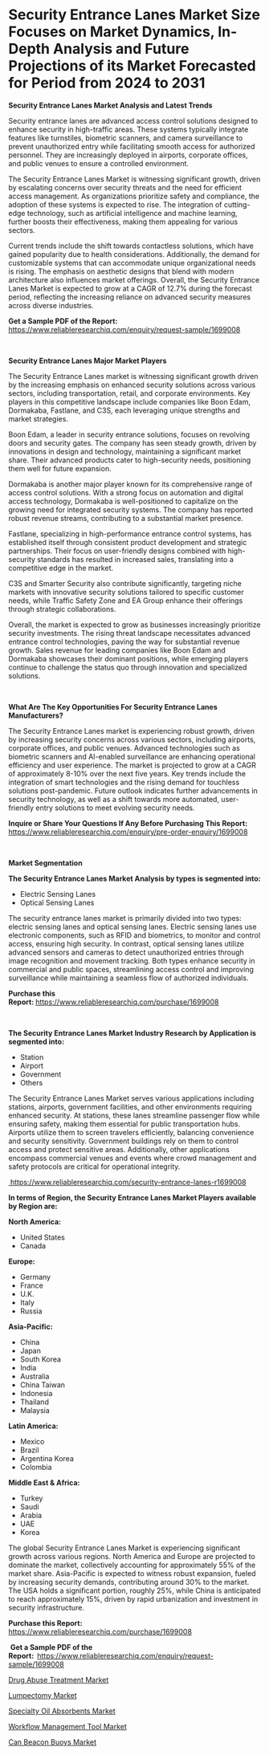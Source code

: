 <p><h1>Security Entrance Lanes Market Size Focuses on Market Dynamics, In-Depth Analysis and Future Projections of its Market Forecasted for Period from 2024 to 2031</h1></p><p><strong>Security Entrance Lanes Market Analysis and Latest Trends</strong></p>
<p><p>Security entrance lanes are advanced access control solutions designed to enhance security in high-traffic areas. These systems typically integrate features like turnstiles, biometric scanners, and camera surveillance to prevent unauthorized entry while facilitating smooth access for authorized personnel. They are increasingly deployed in airports, corporate offices, and public venues to ensure a controlled environment.</p><p>The Security Entrance Lanes Market is witnessing significant growth, driven by escalating concerns over security threats and the need for efficient access management. As organizations prioritize safety and compliance, the adoption of these systems is expected to rise. The integration of cutting-edge technology, such as artificial intelligence and machine learning, further boosts their effectiveness, making them appealing for various sectors.</p><p>Current trends include the shift towards contactless solutions, which have gained popularity due to health considerations. Additionally, the demand for customizable systems that can accommodate unique organizational needs is rising. The emphasis on aesthetic designs that blend with modern architecture also influences market offerings. Overall, the Security Entrance Lanes Market is expected to grow at a CAGR of 12.7% during the forecast period, reflecting the increasing reliance on advanced security measures across diverse industries.</p></p>
<p><strong>Get a Sample PDF of the Report:&nbsp;</strong> <a href="https://www.reliableresearchiq.com/enquiry/request-sample/1699008?utm_campaign=100&utm_medium=2&utm_source=Github&utm_content=ia&utm_term=30102024&utm_id=security-entrance-lanes">https://www.reliableresearchiq.com/enquiry/request-sample/1699008</a></p>
<p>&nbsp;</p>
<p><strong>Security Entrance Lanes Major Market Players</strong></p>
<p><p>The Security Entrance Lanes market is witnessing significant growth driven by the increasing emphasis on enhanced security solutions across various sectors, including transportation, retail, and corporate environments. Key players in this competitive landscape include companies like Boon Edam, Dormakaba, Fastlane, and C3S, each leveraging unique strengths and market strategies.</p><p>Boon Edam, a leader in security entrance solutions, focuses on revolving doors and security gates. The company has seen steady growth, driven by innovations in design and technology, maintaining a significant market share. Their advanced products cater to high-security needs, positioning them well for future expansion.</p><p>Dormakaba is another major player known for its comprehensive range of access control solutions. With a strong focus on automation and digital access technology, Dormakaba is well-positioned to capitalize on the growing need for integrated security systems. The company has reported robust revenue streams, contributing to a substantial market presence.</p><p>Fastlane, specializing in high-performance entrance control systems, has established itself through consistent product development and strategic partnerships. Their focus on user-friendly designs combined with high-security standards has resulted in increased sales, translating into a competitive edge in the market.</p><p>C3S and Smarter Security also contribute significantly, targeting niche markets with innovative security solutions tailored to specific customer needs, while Traffic Safety Zone and EA Group enhance their offerings through strategic collaborations.</p><p>Overall, the market is expected to grow as businesses increasingly prioritize security investments. The rising threat landscape necessitates advanced entrance control technologies, paving the way for substantial revenue growth. Sales revenue for leading companies like Boon Edam and Dormakaba showcases their dominant positions, while emerging players continue to challenge the status quo through innovation and specialized solutions.</p></p>
<p>&nbsp;</p>
<p><strong>What Are The Key Opportunities For Security Entrance Lanes Manufacturers?</strong></p>
<p><p>The Security Entrance Lanes market is experiencing robust growth, driven by increasing security concerns across various sectors, including airports, corporate offices, and public venues. Advanced technologies such as biometric scanners and AI-enabled surveillance are enhancing operational efficiency and user experience. The market is projected to grow at a CAGR of approximately 8-10% over the next five years. Key trends include the integration of smart technologies and the rising demand for touchless solutions post-pandemic. Future outlook indicates further advancements in security technology, as well as a shift towards more automated, user-friendly entry solutions to meet evolving security needs.</p></p>
<p><strong>Inquire or Share Your Questions If Any Before Purchasing This Report:</strong> <a href="https://www.reliableresearchiq.com/enquiry/pre-order-enquiry/1699008?utm_campaign=100&utm_medium=2&utm_source=Github&utm_content=ia&utm_term=30102024&utm_id=security-entrance-lanes">https://www.reliableresearchiq.com/enquiry/pre-order-enquiry/1699008</a></p>
<p>&nbsp;</p>
<p><strong>Market Segmentation</strong></p>
<p><strong>The Security Entrance Lanes Market Analysis by types is segmented into:</strong></p>
<p><ul><li>Electric Sensing Lanes</li><li>Optical Sensing Lanes</li></ul></p>
<p><p>The security entrance lanes market is primarily divided into two types: electric sensing lanes and optical sensing lanes. Electric sensing lanes use electronic components, such as RFID and biometrics, to monitor and control access, ensuring high security. In contrast, optical sensing lanes utilize advanced sensors and cameras to detect unauthorized entries through image recognition and movement tracking. Both types enhance security in commercial and public spaces, streamlining access control and improving surveillance while maintaining a seamless flow of authorized individuals.</p></p>
<p><strong>Purchase this Report:&nbsp;</strong><a href="https://www.reliableresearchiq.com/purchase/1699008?utm_campaign=100&utm_medium=2&utm_source=Github&utm_content=ia&utm_term=30102024&utm_id=security-entrance-lanes">https://www.reliableresearchiq.com/purchase/1699008</a></p>
<p>&nbsp;</p>
<p><strong>The Security Entrance Lanes Market Industry Research by Application is segmented into:</strong></p>
<p><ul><li>Station</li><li>Airport</li><li>Government</li><li>Others</li></ul></p>
<p><p>The Security Entrance Lanes Market serves various applications including stations, airports, government facilities, and other environments requiring enhanced security. At stations, these lanes streamline passenger flow while ensuring safety, making them essential for public transportation hubs. Airports utilize them to screen travelers efficiently, balancing convenience and security sensitivity. Government buildings rely on them to control access and protect sensitive areas. Additionally, other applications encompass commercial venues and events where crowd management and safety protocols are critical for operational integrity.</p></p>
<p><a href="https://www.reliableresearchiq.com/security-entrance-lanes-r1699008?utm_campaign=100&utm_medium=2&utm_source=Github&utm_content=ia&utm_term=30102024&utm_id=security-entrance-lanes">&nbsp;https://www.reliableresearchiq.com/security-entrance-lanes-r1699008</a></p>
<p><strong>In terms of Region, the Security Entrance Lanes Market Players available by Region are:</strong></p>
<p>
    <p> <strong> North America: </strong>
        <ul>
            <li>United States</li>
            <li>Canada</li>
        </ul>
        </p> 
    <p> <strong> Europe: </strong>
        <ul>
            <li>Germany</li>
            <li>France</li>
            <li>U.K.</li>
            <li>Italy</li>
            <li>Russia</li>
        </ul>
        </p> 
    <p> <strong> Asia-Pacific: </strong>
        <ul>
            <li>China</li>
            <li>Japan</li>
            <li>South Korea</li>
            <li>India</li>
            <li>Australia</li>
            <li>China Taiwan</li>
            <li>Indonesia</li>
            <li>Thailand</li>
            <li>Malaysia</li>
        </ul>
        </p> 
    <p> <strong> Latin America: </strong>
        <ul>
            <li>Mexico</li>
            <li>Brazil</li>
            <li>Argentina Korea</li>
            <li>Colombia</li>
        </ul>
        </p> 
    <p> <strong> Middle East & Africa: </strong>
        <ul>
            <li>Turkey</li>
            <li>Saudi</li>
            <li>Arabia</li>
            <li>UAE</li>
            <li>Korea</li>
        </ul>
    </p>
    </p>
<p><p>The global Security Entrance Lanes Market is experiencing significant growth across various regions. North America and Europe are projected to dominate the market, collectively accounting for approximately 55% of the market share. Asia-Pacific is expected to witness robust expansion, fueled by increasing security demands, contributing around 30% to the market. The USA holds a significant portion, roughly 25%, while China is anticipated to reach approximately 15%, driven by rapid urbanization and investment in security infrastructure. </p></p>
<p><strong>Purchase this Report: </strong><a href="https://www.reliableresearchiq.com/purchase/1699008?utm_campaign=100&utm_medium=2&utm_source=Github&utm_content=ia&utm_term=30102024&utm_id=security-entrance-lanes">https://www.reliableresearchiq.com/purchase/1699008</a></p>
<p>&nbsp;<strong>Get a Sample PDF of the Report:&nbsp;&nbsp;</strong><a href="https://www.reliableresearchiq.com/enquiry/request-sample/1699008?utm_campaign=100&utm_medium=2&utm_source=Github&utm_content=ia&utm_term=30102024&utm_id=security-entrance-lanes">https://www.reliableresearchiq.com/enquiry/request-sample/1699008</a></p>
<p><strong></strong></p>
<p><p><a href="https://www.linkedin.com/pulse/emerging-trends-drug-abuse-treatment-market-global-outlook-future-rsxcc?utm_campaign=100&utm_medium=2&utm_source=Github&utm_content=ia&utm_term=30102024&utm_id=security-entrance-lanes">Drug Abuse Treatment Market</a></p><p><a href="https://www.linkedin.com/pulse/lumpectomy-mosaic-piecing-together-global-market-dynamics-2024-2031-cocyc?utm_campaign=100&utm_medium=2&utm_source=Github&utm_content=ia&utm_term=30102024&utm_id=security-entrance-lanes">Lumpectomy Market</a></p><p><a href="https://github.com/alespiliffe/Market-Research-Report-List-1/blob/main/specialty-oil-absorbents-market.md?utm_campaign=100&utm_medium=2&utm_source=Github&utm_content=ia&utm_term=30102024&utm_id=security-entrance-lanes">Specialty Oil Absorbents Market</a></p><p><a href="https://github.com/darcy8m10dupre/Market-Research-Report-List-1/blob/main/workflow-management-tool-market.md?utm_campaign=100&utm_medium=2&utm_source=Github&utm_content=ia&utm_term=30102024&utm_id=security-entrance-lanes">Workflow Management Tool Market</a></p><p><a href="https://issuu.com/reportprime-2/docs/can-beacon-buoys-market-size-2030.p_eafae52dd2264b?utm_campaign=100&utm_medium=2&utm_source=Github&utm_content=ia&utm_term=30102024&utm_id=security-entrance-lanes">Can Beacon Buoys Market</a></p></p>
